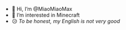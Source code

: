 - 👋 Hi, I’m @MiaoMiaoMax
- 👀 I’m interested in Minecraft
- 😥 *To be honest, my English is not very good*

<!---
MiaoMiaoMax/MiaoMiaoMax is a ✨ special ✨ repository because its `README.md` (this file) appears on your GitHub profile.
You can click the Preview link to take a look at your changes.
--->
